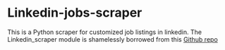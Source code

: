 # Linkedin-jobs-scraper
This is a Python scraper for customized job listings in linkedin. The Linkedin_scraper module is shamelessly borrowed from this [Github repo](https://github.com/joeyism/linkedin_scraper/tree/master)


